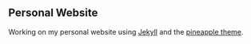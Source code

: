 ## Personal Website

Working on my personal website using [Jekyll](https://jekyllrb.com) and the [pineapple theme](https://arnolds.io/pineapple/).
